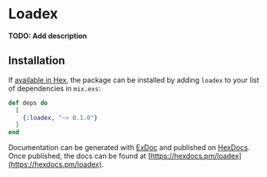 # Loadex

**TODO: Add description**

## Installation

If [available in Hex](https://hex.pm/docs/publish), the package can be installed
by adding `loadex` to your list of dependencies in `mix.exs`:

```elixir
def deps do
  [
    {:loadex, "~> 0.1.0"}
  ]
end
```

Documentation can be generated with [ExDoc](https://github.com/elixir-lang/ex_doc)
and published on [HexDocs](https://hexdocs.pm). Once published, the docs can
be found at [https://hexdocs.pm/loadex](https://hexdocs.pm/loadex).

